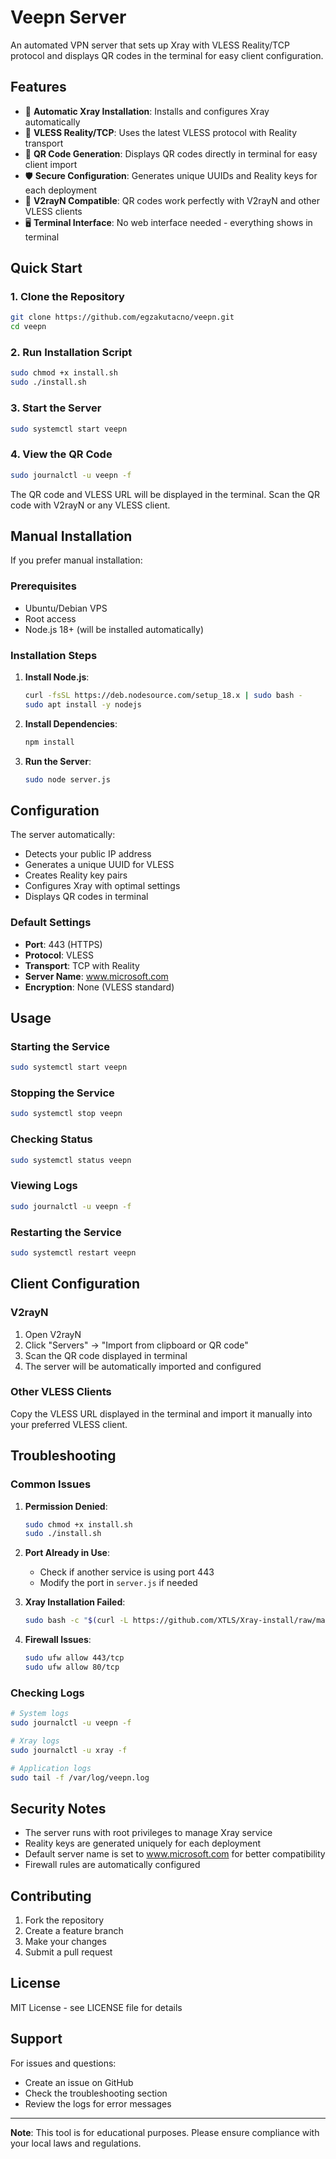 # Veepn Server

An automated VPN server that sets up Xray with VLESS Reality/TCP protocol and displays QR codes in the terminal for easy client configuration.

## Features

- 🚀 **Automatic Xray Installation**: Installs and configures Xray automatically
- 🔐 **VLESS Reality/TCP**: Uses the latest VLESS protocol with Reality transport
- 📱 **QR Code Generation**: Displays QR codes directly in terminal for easy client import
- 🛡️ **Secure Configuration**: Generates unique UUIDs and Reality keys for each deployment
- 🎯 **V2rayN Compatible**: QR codes work perfectly with V2rayN and other VLESS clients
- 🖥️ **Terminal Interface**: No web interface needed - everything shows in terminal

## Quick Start

### 1. Clone the Repository

```bash
git clone https://github.com/egzakutacno/veepn.git
cd veepn
```

### 2. Run Installation Script

```bash
sudo chmod +x install.sh
sudo ./install.sh
```

### 3. Start the Server

```bash
sudo systemctl start veepn
```

### 4. View the QR Code

```bash
sudo journalctl -u veepn -f
```

The QR code and VLESS URL will be displayed in the terminal. Scan the QR code with V2rayN or any VLESS client.

## Manual Installation

If you prefer manual installation:

### Prerequisites

- Ubuntu/Debian VPS
- Root access
- Node.js 18+ (will be installed automatically)

### Installation Steps

1. **Install Node.js**:
   ```bash
   curl -fsSL https://deb.nodesource.com/setup_18.x | sudo bash -
   sudo apt install -y nodejs
   ```

2. **Install Dependencies**:
   ```bash
   npm install
   ```

3. **Run the Server**:
   ```bash
   sudo node server.js
   ```

## Configuration

The server automatically:
- Detects your public IP address
- Generates a unique UUID for VLESS
- Creates Reality key pairs
- Configures Xray with optimal settings
- Displays QR codes in terminal

### Default Settings

- **Port**: 443 (HTTPS)
- **Protocol**: VLESS
- **Transport**: TCP with Reality
- **Server Name**: www.microsoft.com
- **Encryption**: None (VLESS standard)

## Usage

### Starting the Service

```bash
sudo systemctl start veepn
```

### Stopping the Service

```bash
sudo systemctl stop veepn
```

### Checking Status

```bash
sudo systemctl status veepn
```

### Viewing Logs

```bash
sudo journalctl -u veepn -f
```

### Restarting the Service

```bash
sudo systemctl restart veepn
```

## Client Configuration

### V2rayN

1. Open V2rayN
2. Click "Servers" → "Import from clipboard or QR code"
3. Scan the QR code displayed in terminal
4. The server will be automatically imported and configured

### Other VLESS Clients

Copy the VLESS URL displayed in the terminal and import it manually into your preferred VLESS client.

## Troubleshooting

### Common Issues

1. **Permission Denied**:
   ```bash
   sudo chmod +x install.sh
   sudo ./install.sh
   ```

2. **Port Already in Use**:
   - Check if another service is using port 443
   - Modify the port in `server.js` if needed

3. **Xray Installation Failed**:
   ```bash
   sudo bash -c "$(curl -L https://github.com/XTLS/Xray-install/raw/main/install-release.sh)" @ install
   ```

4. **Firewall Issues**:
   ```bash
   sudo ufw allow 443/tcp
   sudo ufw allow 80/tcp
   ```

### Checking Logs

```bash
# System logs
sudo journalctl -u veepn -f

# Xray logs
sudo journalctl -u xray -f

# Application logs
sudo tail -f /var/log/veepn.log
```

## Security Notes

- The server runs with root privileges to manage Xray service
- Reality keys are generated uniquely for each deployment
- Default server name is set to www.microsoft.com for better compatibility
- Firewall rules are automatically configured

## Contributing

1. Fork the repository
2. Create a feature branch
3. Make your changes
4. Submit a pull request

## License

MIT License - see LICENSE file for details

## Support

For issues and questions:
- Create an issue on GitHub
- Check the troubleshooting section
- Review the logs for error messages

---

**Note**: This tool is for educational purposes. Please ensure compliance with your local laws and regulations.
